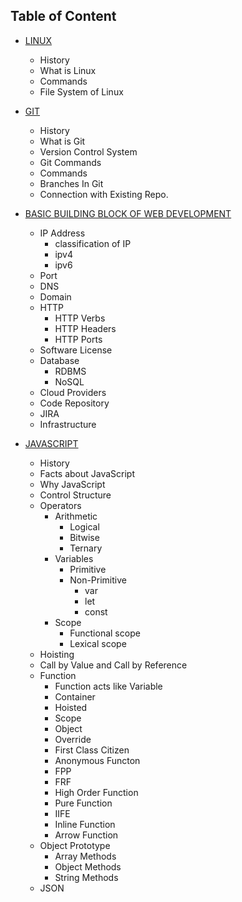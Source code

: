 ## Table of Content

- [LINUX](/linux.md)

  - History
  - What is Linux
  - Commands
  - File System of Linux

- [GIT](/git.md)

  - History
  - What is Git
  - Version Control System
  - Git Commands
  - Commands
  - Branches In Git
  - Connection with Existing Repo.

- [BASIC BUILDING BLOCK OF WEB DEVELOPMENT](/web-development.md)
  - IP Address
    - classification of IP
    - ipv4
    - ipv6
  - Port
  - DNS
  - Domain
  - HTTP
    - HTTP Verbs
    - HTTP Headers
    - HTTP Ports
  - Software License
  - Database
    - RDBMS
    - NoSQL
  - Cloud Providers
  - Code Repository
  - JIRA
  - Infrastructure
- [JAVASCRIPT](/javascript.md)
  - History
  - Facts about JavaScript
  - Why JavaScript
  - Control Structure
  - Operators
    - Arithmetic
      - Logical
      - Bitwise
      - Ternary
    - Variables
      - Primitive
      - Non-Primitive
        - var
        - let
        - const
    - Scope
      - Functional scope
      - Lexical scope
  - Hoisting
  - Call by Value and Call by Reference
  - Function
    - Function acts like Variable
    - Container
    - Hoisted
    - Scope
    - Object
    - Override
    - First Class Citizen
    - Anonymous Functon
    - FPP
    - FRF
    - High Order Function
    - Pure Function
    - IIFE
    - Inline Function
    - Arrow Function
  - Object Prototype
    - Array Methods
    - Object Methods
    - String Methods
  - JSON

